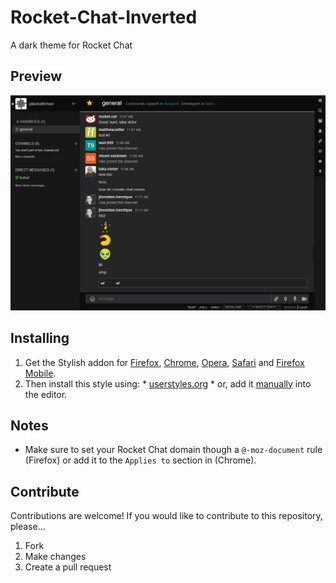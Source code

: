 # Rocket-Chat-Inverted
A dark theme for Rocket Chat

## Preview
![](./screenshot_main.png)

## Installing

  1. Get the Stylish addon for [Firefox](https://addons.mozilla.org/en-US/firefox/addon/2108/), [Chrome](https://chrome.google.com/extensions/detail/fjnbnpbmkenffdnngjfgmeleoegfcffe), [Opera](https://addons.opera.com/en/extensions/details/stylish/), [Safari](http://sobolev.us/stylish/) and [Firefox Mobile](https://addons.mozilla.org/en-US/firefox/addon/2108/).
  2. Then install this style using:
    * [userstyles.org](https://userstyles.org/styles/136988)
    * or, add it [manually](https://raw.githubusercontent.com/jakebathman/Rocket-Chat-Inverted/master/RocketChatInverted.css) into the editor.

## Notes

* Make sure to set your Rocket Chat domain though a `@-moz-document` rule (Firefox) or add it to the `Applies to` section in (Chrome).

## Contribute

Contributions are welcome! If you would like to contribute to this repository, please...

1. Fork
2. Make changes 
3. Create a pull request
